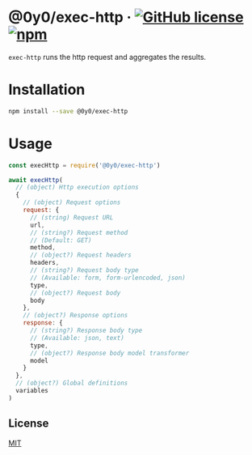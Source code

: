 # @0y0/exec-http · [![GitHub license](https://img.shields.io/badge/license-MIT-blue.svg)](https://github.com/o0y0o/web-scraper/blob/master/LICENSE) [![npm](https://img.shields.io/npm/v/@0y0/exec-http.svg)](https://www.npmjs.com/package/@0y0/exec-http)

`exec-http` runs the http request and aggregates the results.

# Installation

```sh
npm install --save @0y0/exec-http
```

# Usage

```js
const execHttp = require('@0y0/exec-http')

await execHttp(
  // (object) Http execution options
  {
    // (object) Request options
    request: {
      // (string) Request URL
      url,
      // (string?) Request method
      // (Default: GET)
      method,
      // (object?) Request headers
      headers,
      // (string?) Request body type
      // (Available: form, form-urlencoded, json)
      type,
      // (object?) Request body
      body
    },
    // (object?) Response options
    response: {
      // (string?) Response body type
      // (Available: json, text)
      type,
      // (object?) Response body model transformer
      model
    }
  },
  // (object?) Global definitions
  variables
)
```

## License

[MIT](https://github.com/o0y0o/web-scraper/blob/master/LICENSE)
